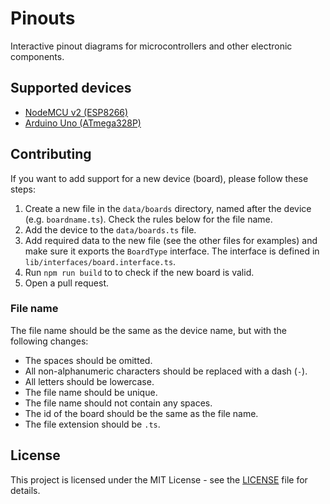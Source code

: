 # Pinouts

Interactive pinout diagrams for microcontrollers and other electronic components.

## Supported devices

- [NodeMCU v2 (ESP8266)](https://pinouts.vercel.app/board/nodemcuv2)
- [Arduino Uno (ATmega328P)](https://pinouts.vercel.app/board/arduino-uno)

## Contributing

If you want to add support for a new device (board), please follow these steps:

1. Create a new file in the `data/boards` directory, named after the device (e.g. `boardname.ts`). Check the rules below for the file name.
2. Add the device to the `data/boards.ts` file.
3. Add required data to the new file (see the other files for examples) and make sure it exports the `BoardType` interface. The interface is defined in `lib/interfaces/board.interface.ts`.
4. Run `npm run build` to to check if the new board is valid.
5. Open a pull request.

### File name

The file name should be the same as the device name, but with the following changes:

- The spaces should be omitted.
- All non-alphanumeric characters should be replaced with a dash (`-`).
- All letters should be lowercase.
- The file name should be unique.
- The file name should not contain any spaces.
- The id of the board should be the same as the file name.
- The file extension should be `.ts`.

## License

This project is licensed under the MIT License - see the [LICENSE](LICENSE) file for details.
